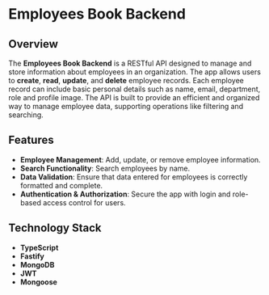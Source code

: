 # Employees Book Backend

## Overview

The **Employees Book Backend** is a RESTful API designed to manage and store information about employees in an organization. The app allows users to **create**, **read**, **update**, and **delete** employee records. Each employee record can include basic personal details such as name, email, department, role and profile image. The API is built to provide an efficient and organized way to manage employee data, supporting operations like filtering and searching.

## Features

- **Employee Management**: Add, update, or remove employee information.
- **Search Functionality**: Search employees by name.
- **Data Validation**: Ensure that data entered for employees is correctly formatted and complete.
- **Authentication & Authorization**: Secure the app with login and role-based access control for users.

## Technology Stack

- **TypeScript**
- **Fastify**
- **MongoDB**
- **JWT**
- **Mongoose**
